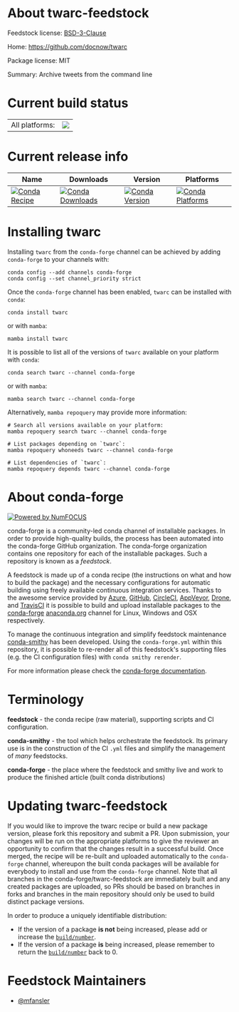 About twarc-feedstock
=====================

Feedstock license: [BSD-3-Clause](https://github.com/conda-forge/twarc-feedstock/blob/main/LICENSE.txt)

Home: https://github.com/docnow/twarc

Package license: MIT

Summary: Archive tweets from the command line

Current build status
====================


<table><tr><td>All platforms:</td>
    <td>
      <a href="https://dev.azure.com/conda-forge/feedstock-builds/_build/latest?definitionId=17771&branchName=main">
        <img src="https://dev.azure.com/conda-forge/feedstock-builds/_apis/build/status/twarc-feedstock?branchName=main">
      </a>
    </td>
  </tr>
</table>

Current release info
====================

| Name | Downloads | Version | Platforms |
| --- | --- | --- | --- |
| [![Conda Recipe](https://img.shields.io/badge/recipe-twarc-green.svg)](https://anaconda.org/conda-forge/twarc) | [![Conda Downloads](https://img.shields.io/conda/dn/conda-forge/twarc.svg)](https://anaconda.org/conda-forge/twarc) | [![Conda Version](https://img.shields.io/conda/vn/conda-forge/twarc.svg)](https://anaconda.org/conda-forge/twarc) | [![Conda Platforms](https://img.shields.io/conda/pn/conda-forge/twarc.svg)](https://anaconda.org/conda-forge/twarc) |

Installing twarc
================

Installing `twarc` from the `conda-forge` channel can be achieved by adding `conda-forge` to your channels with:

```
conda config --add channels conda-forge
conda config --set channel_priority strict
```

Once the `conda-forge` channel has been enabled, `twarc` can be installed with `conda`:

```
conda install twarc
```

or with `mamba`:

```
mamba install twarc
```

It is possible to list all of the versions of `twarc` available on your platform with `conda`:

```
conda search twarc --channel conda-forge
```

or with `mamba`:

```
mamba search twarc --channel conda-forge
```

Alternatively, `mamba repoquery` may provide more information:

```
# Search all versions available on your platform:
mamba repoquery search twarc --channel conda-forge

# List packages depending on `twarc`:
mamba repoquery whoneeds twarc --channel conda-forge

# List dependencies of `twarc`:
mamba repoquery depends twarc --channel conda-forge
```


About conda-forge
=================

[![Powered by
NumFOCUS](https://img.shields.io/badge/powered%20by-NumFOCUS-orange.svg?style=flat&colorA=E1523D&colorB=007D8A)](https://numfocus.org)

conda-forge is a community-led conda channel of installable packages.
In order to provide high-quality builds, the process has been automated into the
conda-forge GitHub organization. The conda-forge organization contains one repository
for each of the installable packages. Such a repository is known as a *feedstock*.

A feedstock is made up of a conda recipe (the instructions on what and how to build
the package) and the necessary configurations for automatic building using freely
available continuous integration services. Thanks to the awesome service provided by
[Azure](https://azure.microsoft.com/en-us/services/devops/), [GitHub](https://github.com/),
[CircleCI](https://circleci.com/), [AppVeyor](https://www.appveyor.com/),
[Drone](https://cloud.drone.io/welcome), and [TravisCI](https://travis-ci.com/)
it is possible to build and upload installable packages to the
[conda-forge](https://anaconda.org/conda-forge) [anaconda.org](https://anaconda.org/)
channel for Linux, Windows and OSX respectively.

To manage the continuous integration and simplify feedstock maintenance
[conda-smithy](https://github.com/conda-forge/conda-smithy) has been developed.
Using the ``conda-forge.yml`` within this repository, it is possible to re-render all of
this feedstock's supporting files (e.g. the CI configuration files) with ``conda smithy rerender``.

For more information please check the [conda-forge documentation](https://conda-forge.org/docs/).

Terminology
===========

**feedstock** - the conda recipe (raw material), supporting scripts and CI configuration.

**conda-smithy** - the tool which helps orchestrate the feedstock.
                   Its primary use is in the construction of the CI ``.yml`` files
                   and simplify the management of *many* feedstocks.

**conda-forge** - the place where the feedstock and smithy live and work to
                  produce the finished article (built conda distributions)


Updating twarc-feedstock
========================

If you would like to improve the twarc recipe or build a new
package version, please fork this repository and submit a PR. Upon submission,
your changes will be run on the appropriate platforms to give the reviewer an
opportunity to confirm that the changes result in a successful build. Once
merged, the recipe will be re-built and uploaded automatically to the
`conda-forge` channel, whereupon the built conda packages will be available for
everybody to install and use from the `conda-forge` channel.
Note that all branches in the conda-forge/twarc-feedstock are
immediately built and any created packages are uploaded, so PRs should be based
on branches in forks and branches in the main repository should only be used to
build distinct package versions.

In order to produce a uniquely identifiable distribution:
 * If the version of a package **is not** being increased, please add or increase
   the [``build/number``](https://docs.conda.io/projects/conda-build/en/latest/resources/define-metadata.html#build-number-and-string).
 * If the version of a package **is** being increased, please remember to return
   the [``build/number``](https://docs.conda.io/projects/conda-build/en/latest/resources/define-metadata.html#build-number-and-string)
   back to 0.

Feedstock Maintainers
=====================

* [@mfansler](https://github.com/mfansler/)

